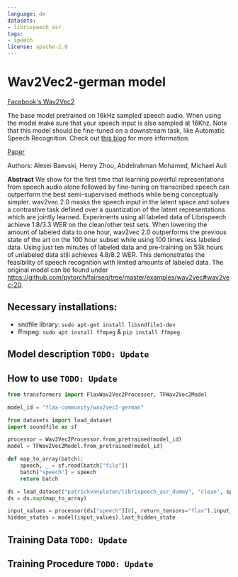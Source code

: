 ```yaml
---
language: de
datasets:
- librispeech_asr
tags:
- speech
license: apache-2.0
---
```


# Wav2Vec2-german model

[Facebook's Wav2Vec2](https://ai.facebook.com/blog/wav2vec-20-learning-the-structure-of-speech-from-raw-audio/)

The base model pretrained on 16kHz sampled speech audio. When using the model make sure that your speech input is also sampled at 16Khz. Note that this model should be fine-tuned on a downstream task, like Automatic Speech Recognition. Check out [this blog](https://huggingface.co/blog/fine-tune-wav2vec2-english) for more information.

[Paper](https://arxiv.org/abs/2006.11477)

Authors: Alexei Baevski, Henry Zhou, Abdelrahman Mohamed, Michael Auli

**Abstract**
We show for the first time that learning powerful representations from speech audio alone followed by fine-tuning on transcribed speech can outperform the best semi-supervised methods while being conceptually simpler. wav2vec 2.0 masks the speech input in the latent space and solves a contrastive task defined over a quantization of the latent representations which are jointly learned. Experiments using all labeled data of Librispeech achieve 1.8/3.3 WER on the clean/other test sets. When lowering the amount of labeled data to one hour, wav2vec 2.0 outperforms the previous state of the art on the 100 hour subset while using 100 times less labeled data. Using just ten minutes of labeled data and pre-training on 53k hours of unlabeled data still achieves 4.8/8.2 WER. This demonstrates the feasibility of speech recognition with limited amounts of labeled data.
The original model can be found under https://github.com/pytorch/fairseq/tree/master/examples/wav2vec#wav2vec-20.

## Necessary installations:

- sndfile library: `sudo apt-get install libsndfile1-dev`
- ffmpeg: `sudo apt install ffmpeg` & `pip install ffmpeg`

## Model description `TODO: Update`

## How to use `TODO: Update`

```python
from transformers import FlaxWav2Vec2Processor, TFWav2Vec2Model

model_id = "flax-community/wav2vec2-german"

from datasets import load_dataset
import soundfile as sf

processor = Wav2Vec2Processor.from_pretrained(model_id)
model = TFWav2Vec2Model.from_pretrained(model_id)

def map_to_array(batch):
    speech, _ = sf.read(batch["file"])
    batch["speech"] = speech
    return batch

ds = load_dataset("patrickvonplaten/librispeech_asr_dummy", "clean", split="validation")
ds = ds.map(map_to_array)

input_values = processor(ds["speech"][0], return_tensors="flax").input_values  # Batch size 1
hidden_states = model(input_values).last_hidden_state
```

## Training Data `TODO: Update`

## Training Procedure `TODO: Update`

